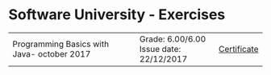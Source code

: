 # Software University - Exercises 


<table width="auto">
  <tr>
       <td>
        Programming Basics with Java- october 2017
       </td> 
       <td>
        Grade: 6.00/6.00 <br> Issue date: 22/12/2017
       </td> 
       <td>
         <a href="https://softuni.bg/certificates/details/50217/9efb074a">Certificate</a> 
       </td> 
  </tr>
</table>
